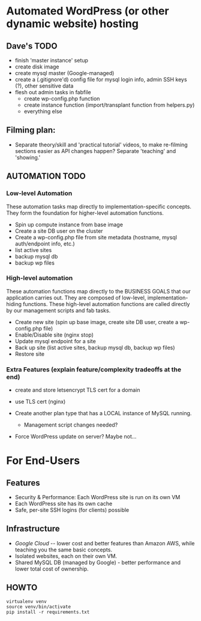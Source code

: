 # Automated WordPress (or other dynamic website) hosting


## Dave's TODO

* finish 'master instance' setup
* create disk image
* create mysql master (Google-managed)
* create a (.gitignore'd) config file for mysql login info, admin SSH keys (?), other sensitive data
* flesh out admin tasks in fabfile
    - create wp-config.php function
    - create instance function (import/transplant function from helpers.py)
    - everything else


## Filming plan:

- Separate theory/skill and 'practical tutorial' videos, to make re-filming sections easier as API changes happen? Separate 'teaching' and 'showing.'




## AUTOMATION TODO


### Low-level Automation

These automation tasks map directly to implementation-specific concepts. They form the foundation for higher-level automation functions.

- Spin up compute instance from base image
- Create a site DB user on the cluster
- Create a wp-config.php file from site metadata (hostname, mysql auth/endpoint info, etc.)
- list active sites
- backup mysql db
- backup wp files


### High-level automation

These automation functions map directly to the BUSINESS GOALS that our application carries out. They are composed of low-level, implementation-hiding functions. These high-level automation functions are called directly by our management scripts and fab tasks.

- Create new site (spin up base image, create site DB user, create a wp-config.php file)
- Enable/Disable site (nginx stop)
- Update mysql endpoint for a site
- Back up site (list active sites, backup mysql db, backup wp files)
- Restore site



### Extra Features (explain feature/complexity tradeoffs at the end)

- create and store letsencrypt TLS cert for a domain
- use TLS cert (nginx)

- Create another plan type that has a LOCAL instance of MySQL running.
    - Management script changes needed?

- Force WordPress update on server? Maybe not...









# For End-Users

## Features

- Security & Performance: Each WordPress site is run on its own VM
- Each WordPress site has its own cache
- Safe, per-site SSH logins (for clients) possible



## Infrastructure

- *Google Cloud* -- lower cost and better features than Amazon AWS, while teaching you the same basic concepts.
- Isolated websites, each on their own VM.
- Shared MySQL DB (managed by Google) - better performance and lower total cost of ownership.



## HOWTO

    virtualenv venv
    source venv/bin/activate
    pip install -r requirements.txt


